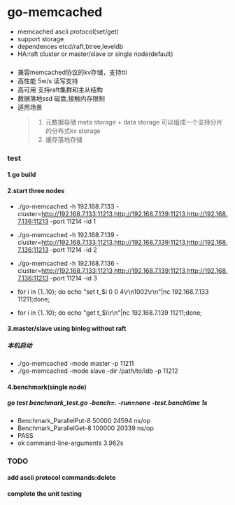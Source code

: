 # go-memcached
* memcached ascii protocol(set/get)
* support storage
* dependences etcd/raft,btree,leveldb
* HA:raft cluster or master/slave or single node(default)

###
* 兼容memcached协议的kv存储，支持ttl
* 高性能 5w/s 读写支持
* 高可用 支持raft集群和主从结构 
* 数据落地ssd 磁盘,接触内存限制
* 适用场景 
    >1. 元数据存储
        meta storage + data storage 可以组成一个支持分片的分布式kv storage
    >2. 缓存落地存储

### test
#### 1.go build
#### 2.start three nodes
*  ./go-memcached -h 192.168.7.133 -cluster=http://192.168.7.133:11213,http://192.168.7.139:11213,http://192.168.7.136:11213 -port 11214 -id 1
*  ./go-memcached -h 192.168.7.139 -cluster=http://192.168.7.133:11213,http://192.168.7.139:11213,http://192.168.7.136:11213 -port 11214 -id 2
*  ./go-memcached -h 192.168.7.136 -cluster=http://192.168.7.133:11213,http://192.168.7.139:11213,http://192.168.7.136:11213 -port 11214 -id 3

* for i in {1..10}; do echo "set t_$i 0 0 4\r\n1002\r\n"|nc 192.168.7.133 11211;done;
* for i in {1..10}; do echo "get t_$i\r\n"|nc 192.168.7.139 11211;done;
#### 3.master/slave using binlog without raft
##### 本机启动
*  ./go-memcached -mode master -p 11211
*  ./go-memcached -mode slave -dir /path/to/ldb -p 11212

#### 4.benchmark(single node)
##### go test benchmark_test.go -bench=. -run=none -test.benchtime 1s
* Benchmark_ParallelPut-8   	   50000	     24594 ns/op
* Benchmark_ParallelGet-8   	  100000	     20339 ns/op
* PASS
* ok  	command-line-arguments	3.962s

### TODO


#### add ascii protocol commands:delete
#### complete the unit testing

